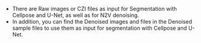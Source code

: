 - There are Raw images or CZI files as input for Segmentation with Cellpose and U-Net, as well as for N2V denoising.
- In addition, you can find the Denoised images and files in the Denoised sample files to use them as input for segmentation with Cellpose and U-Net.
